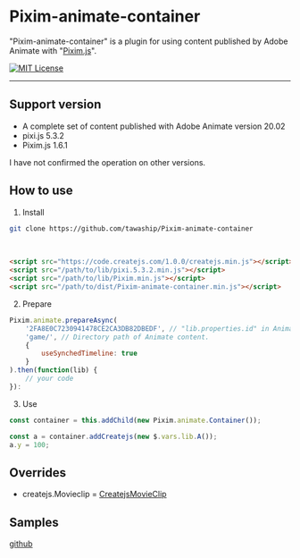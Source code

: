 # Pixim-animate-container

"Pixim-animate-container" is a plugin for using content published by Adobe Animate with "[Pixim.js](https://github.com/tawaship/Pixim.js)".

[![MIT License](http://img.shields.io/badge/license-MIT-blue.svg?style=flat)](LICENSE)

---

## Support version

- A complete set of content published with Adobe Animate version 20.02
- pixi.js 5.3.2
- Pixim.js 1.6.1

I have not confirmed the operation on other versions.

## How to use

1. Install

```sh
git clone https://github.com/tawaship/Pixim-animate-container
```

<br>

```html
<script src="https://code.createjs.com/1.0.0/createjs.min.js"></script>
<script src="/path/to/lib/pixi.5.3.2.min.js"></script>
<script src="/path/to/lib/Pixim.min.js"></script>
<script src="/path/to/dist/Pixim-animate-container.min.js"></script>
```

2. Prepare

```javascript
Pixim.animate.prepareAsync(
	'2FA8E0C7230941478CE2CA3DB82DBEDF', // "lib.properties.id" in Animate content.
	'game/', // Directory path of Animate content.
	{
		useSynchedTimeline: true
	}
).then(function(lib) {
	// your code
}):
```

3. Use

```javascript
const container = this.addChild(new Pixim.animate.Container());

const a = container.addCreatejs(new $.vars.lib.A());
a.y = 100;
```

## Overrides

- createjs.Movieclip = [CreatejsMovieClip](https://tawaship.github.io/Pixim-animate-container/classes/createjsmovieclip.html)

## Samples

[github](https://tawaship.github.io/Pixim-createjs-container/samples/)